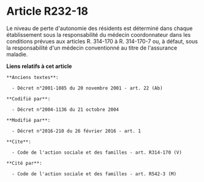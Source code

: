 # Article R232-18

Le niveau de perte d'autonomie des résidents est déterminé dans chaque établissement sous la responsabilité du médecin
coordonnateur dans les conditions prévues aux articles R. 314-170 à R. 314-170-7 ou, à défaut, sous la responsabilité d'un
médecin conventionné au titre de l'assurance maladie.

**Liens relatifs à cet article**

	**Anciens textes**:

	  - Décret n°2001-1085 du 20 novembre 2001 - art. 22 (Ab)

	**Codifié par**:

	  - Décret n°2004-1136 du 21 octobre 2004

	**Modifié par**:

	  - Décret n°2016-210 du 26 février 2016 - art. 1

	**Cite**:

	  - Code de l'action sociale et des familles - art. R314-170 (V)

	**Cité par**:

	  - Code de l'action sociale et des familles - art. R542-3 (M)
